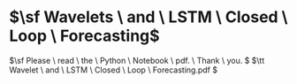 # $\sf Wavelets \ and \ LSTM \ Closed \ Loop \ Forecasting$
$\sf Please \ read \ the \ Python \ Notebook \ pdf. \ Thank \ you. $
$\tt Wavelet \ and \ LSTM \ Closed \ Loop \ Forecasting.pdf $
